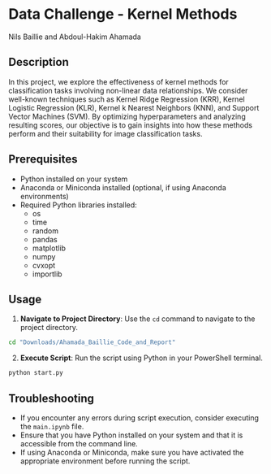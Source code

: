 # Data Challenge - Kernel Methods
Nils Baillie and Abdoul-Hakim Ahamada

## Description

In this project, we explore the effectiveness of kernel methods for classification tasks involving non-linear data relationships. We consider well-known techniques such as Kernel Ridge Regression (KRR), Kernel Logistic Regression (KLR), Kernel k Nearest Neighbors (KNN), and Support Vector Machines (SVM). By optimizing hyperparameters and analyzing resulting scores, our objective is to gain insights into how these methods perform and their suitability for image classification tasks.

## Prerequisites

- Python installed on your system
- Anaconda or Miniconda installed (optional, if using Anaconda environments)
- Required Python libraries installed:
  - os
  - time
  - random
  - pandas
  - matplotlib
  - numpy
  - cvxopt
  - importlib

## Usage

1. **Navigate to Project Directory**: Use the `cd` command to navigate to the project directory.

```bash
cd "Downloads/Ahamada_Baillie_Code_and_Report"
```

2. **Execute Script**: Run the script using Python in your PowerShell terminal.

```bash
python start.py
```

## Troubleshooting

- If you encounter any errors during script execution, consider executing the `main.ipynb` file.
- Ensure that you have Python installed on your system and that it is accessible from the command line.
- If using Anaconda or Miniconda, make sure you have activated the appropriate environment before running the script.

